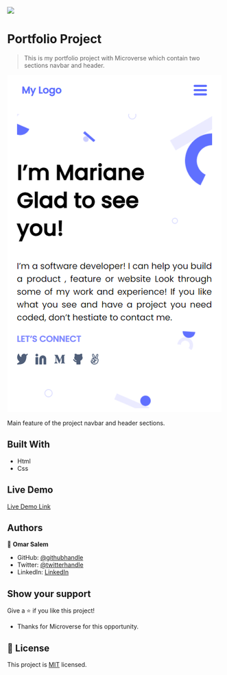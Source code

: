 ![](https://img.shields.io/badge/Microverse-blueviolet)

# Portfolio Project

> This is my portfolio project with Microverse which contain two sections navbar and header.

![screenshot](./assests/ScreenshotPortfolio.png)

Main feature of the project navbar and header sections.

## Built With

- Html
- Css

## Live Demo

[Live Demo Link](https://livedemo.com)

## Authors

👤 **Omar Salem**

- GitHub: [@githubhandle](https://github.com/omarsalem7)
- Twitter: [@twitterhandle](https://twitter.com/twitterhandle)
- LinkedIn: [LinkedIn](https://twitter.com/Omar80491499)

## Show your support

Give a ⭐️ if you like this project!

- Thanks for Microverse for this opportunity.

## 📝 License

This project is [MIT](./MIT.md) licensed.
